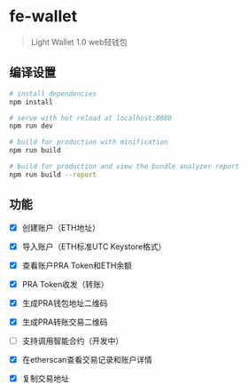 # fe-wallet

> Light Wallet 1.0 web轻钱包

## 编译设置

``` bash
# install dependencies
npm install

# serve with hot reload at localhost:8080
npm run dev

# build for production with minification
npm run build

# build for production and view the bundle analyzer report
npm run build --report
```

## 功能

- [x] 创建账户（ETH地址）
- [x] 导入账户（ETH标准UTC Keystore格式）
- [x] 查看账户PRA Token和ETH余额
- [x] PRA Token收发（转账）
- [x] 生成PRA钱包地址二维码
- [x] 生成PRA转账交易二维码
- [ ] 支持调用智能合约（开发中）
- [x] 在etherscan查看交易记录和账户详情
- [x] 复制交易地址

